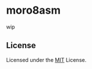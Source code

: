 # moro8asm

wip

## License

Licensed under the [MIT](https://github.com/Nauja/moro8/blob/main/LICENSE) License.

